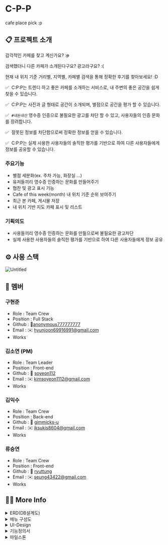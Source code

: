 # C-P-P

cafe place pick :p



## 📋 프로젝트 소개

감각적인 카페를 찾고 계신가요? :~~p~~

검색했더니 다른 카페가 소개된다구요? 광고라구요? :(

현재 내 위치 기준 거리별, 지역별, 카페별 검색을 통해 정확한 후기를 찾아보세요! :D

✅  C:P:P는 트렌디 하고 좋은 카페를 소개하는 서비스로, 내 주변의 좋은 공간을 쉽게 찾을 수 있습니다.

✅  C:P:P는 사진과 글 형태로 공간이 소개되며, 별점으로 공간을 평가 할 수 있습니다.

✅  `#내돈내산` 영수증 인증으로 불필요한 광고를 차단 할 수 있고, 사용자들의 인증 문화를 장려합니다.

✅  잘못된 정보를 차단함으로써 정확한 정보를 얻을 수 있습니다.

✅  C:P:P는 실제 사용한 사용자들의 솔직한 평가를 기반으로 하여 다른 사용자들에게 정보를 공유할 수 있습니다.



### 주요기능

- 별점 세분화(ex. 주차 가능, 화장실 …)
- 유저들끼리 영수증 인증하는 문화를 만들어주기
- 협찬 및 광고 표시 기능
- Cafe of this week(month) 내 위치 기준 순위 보여주기
- 최근 본 카페, 게시물 저장
- 내 위치 기반 지도 카페 표시 및 리스트


### 기획의도

- 사용들끼리 영수증 인증하는 문화를 만듦으로써 불필요한 광고차단
- 실제 사용한 사용자들의 솔직한 평가를 기반으로 하여 다른 사용자들에게 정보 공유



## ⚙️ 사용 스택
![Untitled](https://user-images.githubusercontent.com/90032920/192251296-f63d7898-b7f7-477c-8aac-5d6e11719623.png)




## 🚢 멤버

### 구현준

- Role : Team Crew
- Position : Full Stack
- Github : 🔗[anonymous777777777](https://github.com/anonymous777777777)
- Email : ✉️ hyunjoon69916991@gmail.com
- Works
    
    

### 김소연 (PM)

- Role : Team Leader
- Position : Front-end
- Github : 🔗 [soyeon112](https://github.com/soyeon112)
- Email : ✉️ kimsoyeon1112@gmail.com
- Works
    
    

### 김익수

- Role : Team Crew
- Position : Back-end
- Github : 🔗 [gimmicks-u](https://github.com/gimmicks-u)
- Email : ✉️ iksukis8604@gmail.com
- Works
    
    

### 류승연

- Role : Team Crew
- Position : Front-end
- Github : 🔗 [ryuttung](https://github.com/ryuttung)
- Email : ✉️ seung43422@gmail.com
- Works


## 💁🏻 More Info
<details>
<summary>ERD(DB설계도)</summary>
![Untitled (1)](https://user-images.githubusercontent.com/90032920/192253255-6dfe0e6b-a791-437a-b3df-1be23a63ea11.png)

</details>

<details>
<summary>메뉴 구성도</summary>
![cpp_메뉴구성도 (1)](https://user-images.githubusercontent.com/90032920/192253235-04981423-6497-44ee-bc8b-176aeead1c64.png)

</details>

<details>
<summary>UI-Design</summary>
![ver2_내주변리스트 - 990px (1)](https://user-images.githubusercontent.com/90032920/192253111-d9345374-cf17-4d5d-8f53-1bb3ba2ce3a4.png)
![ver2_게시물 작성- 990px](https://user-images.githubusercontent.com/90032920/192253127-80f57c99-377b-4094-b9b5-8b4ac77be318.png)
![ver2_마이페이지 - 990px (2)](https://user-images.githubusercontent.com/90032920/192253189-88aef292-bc75-4be4-9614-d4fbabf1f49f.png)

</details>

<details>
<summary>기능정의서</summary>
![Untitled (2)](https://user-images.githubusercontent.com/90032920/192253395-ccdbe445-bfe5-4810-836a-13a9b5c4da11.png)


</details>

<details>
<summary>마일스톤</summary>
<img width="1120" alt="Untitled (3)" src="https://user-images.githubusercontent.com/90032920/192252979-19efff27-8e72-436a-a20a-d3f5c3999496.png">

</details>




